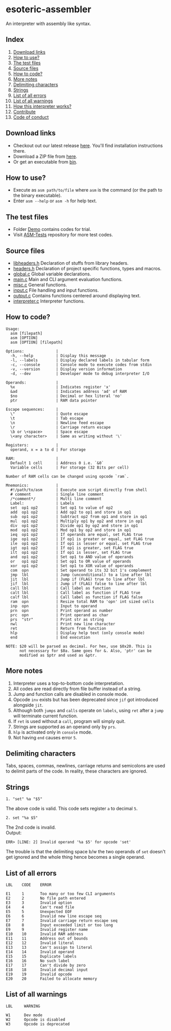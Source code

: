 # esoteric-assembler
An interpreter with assembly like syntax.

## Index
1. [Download links](#download-links)
2. [How to use?](#how-to-use)
3. [The test files](#the-test-files)
4. [Source files](#source-files)
5. [How to code?](#how-to-code)
6. [More notes](#more-notes)
7. [Delimiting characters](#delimiting-characters)
8. [Strings](#strings)
9. [List of all errors](#list-of-all-errors)
10. [List of all warnings](#list-of-all-warnings)
11. [How this interpreter works?](https://github.com/AvirukBasak/Esoteric-Assembler/blob/main/docs/WORKING.md)
12. [Contribute](https://github.com/AvirukBasak/Esoteric-Assembler/blob/main/docs/CONTRIBUTING.md)
13. [Code of conduct](https://github.com/AvirukBasak/Esoteric-Assembler/blob/main/docs/CODE_OF_CONDUCT.md)

## Download links
- Checkout out our latest release [here](https://github.com/AvirukBasak/Esoteric-Assembler/releases/tag/v2022.5.14). You'll find installation instructions there.
- Download a ZIP file from [here](https://github.com/AvirukBasak/Esoteric-Assembler/archive/main.zip).
- Or get an executable from [bin](https://github.com/AvirukBasak/Esoteric-Assembler/tree/main/bin).

## How to use?
- Execute as `asm path/to/file` where `asm` is the command (or the path to the binary executable).
- Enter `asm --help` or `asm -h` for help text.

## The test files
- Folder [Demo](https://github.com/AvirukBasak/Esoteric-Assembler/tree/main/Demo) contains codes for trial.
- Visit [ASM-Tests](https://github.com/AvirukBasak/ASM-Tests) repository for more test codes.

## Source files
- [libheaders.h](https://github.com/AvirukBasak/Esoteric-Assembler/blob/main/src/headers/libheaders.h) Declaration of stuffs from library headers.
- [headers.h](https://github.com/AvirukBasak/Esoteric-Assembler/blob/main/src/headers/headers.h) Declaration of project specific functions, types and macros.
- [global.c](https://github.com/AvirukBasak/Esoteric-Assembler/blob/main/src/global.c) Global variable declarations.
- [main.c](https://github.com/AvirukBasak/Esoteric-Assembler/blob/main/src/main.c) Main and CLI argument evaluation functions.
- [misc.c](https://github.com/AvirukBasak/Esoteric-Assembler/blob/main/src/misc.c) General functions.
- [input.c](https://github.com/AvirukBasak/Esoteric-Assembler/blob/main/src/input.c) File handling and input functions.
- [output.c](https://github.com/AvirukBasak/Esoteric-Assembler/blob/main/src/output.c) Contains functions centered around displaying text.
- [interpreter.c](https://github.com/AvirukBasak/Esoteric-Assembler/blob/main/src/interpreter.c) Interpreter functions.

## How to code?
```
Usage:
  asm [filepath]
  asm [OPTION]
  asm [OPTION] [filepath]

Options:              |
  -h, --help          | Display this message
  -l, --labels        | Display declared labels in tabular form
  -c, --console       | Console mode to execute codes from stdin
  -v, --version       | Display version information
  -d, --dev           | Developer mode to debug interpreter I/O

Operands:             | 
  %x                  | Indicates register 'x'
  &ad                 | Indicates address 'ad' of RAM
  $no                 | Decimal or hex literal 'no'
  ptr                 | RAM data pointer

Escape sequences:     | 
  \"                  | Quote escape
  \t                  | Tab escape
  \n                  | Newline feed escape
  \r                  | Carriage return escape
  \b or \<space>      | Space escape
  \<any character>    | Same as writing without '\'

Registers:            | 
  operand, x = a to d | For storage

RAM:                  | 
  Default 1 cell      | Address 0 i.e. `&0`
  Variable cells      | For storage (32 Bits per cell)

Number of RAM cells can be changed using opcode `ram`.

Mnemonics:            | 
  #!/path/to/asm      | Execute asm script directly from shell
  # comment           | Single line comment
  /*comment*/         | Multi line comment
  Label:              | Labels
  set  op1 op2        | Set op1 to value of op2
  add  op1 op2        | Add op2 to op1 and store in op1
  sub  op1 op2        | Subtract op2 from op1 and store in op1
  mul  op1 op2        | Multiply op1 by op2 and store in op1
  div  op1 op2        | Divide op1 by op2 and store in op1
  mod  op1 op2        | Mod op1 by op2 and store in op1
  ieq  op1 op2        | If operands are equal, set FLAG true
  ige  op1 op2        | If op1 is greater or equal, set FLAG true
  ile  op1 op2        | If op1 is lesser or equal, set FLAG true
  igt  op1 op2        | If op1 is greater, set FLAG true
  ilt  op1 op2        | If op1 is lesser, set FLAG true
  and  op1 op2        | Set op1 to AND value of operands
  or   op1 op2        | Set op1 to OR value of operands
  xor  op1 op2        | Set op1 to XOR value of operands
  com  opn            | Set operand to its 32 bit 1's complement
  jmp  lbl            | Jump (unconditional) to a line after lbl
  jit  lbl            | Jump if (FLAG) true to line after lbl
  jif  lbl            | Jump if (FLAG) false to line after lbl
  call lbl            | Call label as function
  calt lbl            | Call label as function if FLAG true
  calf lbl            | Call label as function if FLAG false
  ram  opn            | Resize total RAM to 'opn' int sized cells
  inp  opn            | Input to operand
  prn  opn            | Print operand as number
  prc  opn            | Print operand as char
  prs  "str"          | Print str as string
  nwl                 | Print new line character
  ret                 | Return from function
  hlp                 | Display help text (only console mode)
  end                 | End execution

NOTE: $20 will be parsed as decimal. For hex, use $0x20. This is
      not necessary for $0a. Same goes for &. Also, 'ptr' can be
      modified as $ptr and used as &ptr.
```

## More notes
1. Interpreter uses a top-to-bottom code interpretation.
2. All codes are read directly from file buffer instead of a string.
3. Jump and function calls are disabled in console mode.
4. Opcode `inv` exists but has been deprecated since `jif` got introduced alongside `jit`.
5. Although both `jumps` and `calls` operate on `labels`, using `ret` after a `jump` will terminate current function.
6. If `ret` is used without a `call`, program will simply quit.
7. Strings are supported as an operand only by `prs`.
6. `hlp` is activated only in `console` mode.
7. Not having `end` causes error `5`.

## Delimiting characters
Tabs, spaces, commas, newlines, carriage returns and 
semicolons are used to delimit parts of the code. In 
reality, these characters are ignored.

## Strings
```
1. "set" %a "$5"
```
The above code is valid. This code sets register `a` to decimal `5`.
<br>
```
2. set "%a $5"
```
The 2nd code is invalid.<br>
Output:
```
ERR> [LINE: 2] Invalid operand '%a $5' for opcode 'set'
```
The trouble is that the delimiting space b/w the two 
operands of `set` doesn't get ignored and the whole 
thing hence becomes a single operand.

## List of all errors
```
LBL    CODE    ERROR

E1     1       Too many or too few CLI arguments
E2     2       No file path entered
E3     3       Invalid option
E4     4       Can't read file
E5     5       Unexpected EOF
E6     6       Invalid new line escape seq
E7     7       Invalid carriage return escape seq
E8     8       Input exceeded limit or too long
E9     9       Invalid register name
E10    10      Invalid RAM address
E11    11      Address out of bounds
E12    12      Invalid literal
E13    13      Can't assign to literal
E14    14      Invalid operand
E15    15      Duplicate labels
E16    16      No such label
E17    17      Can't divide by zero
E18    18      Invalid decimal input
E19    19      Invalid opcode
E20    20      Failed to allocate memory
```

## List of all warnings
``` 
LBL     WARNING

W1      Dev mode
W2      Opcode is disabled
W3      Opcode is deprecated

```
